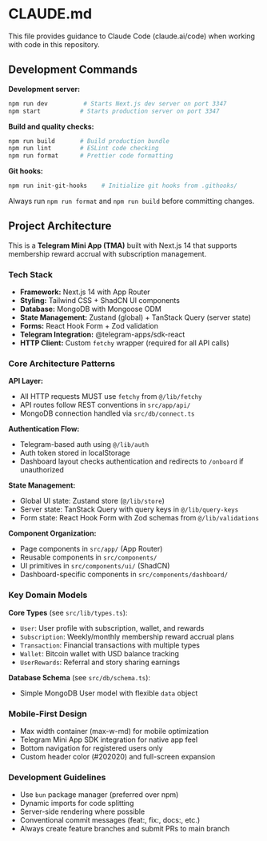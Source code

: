 # CLAUDE.md

This file provides guidance to Claude Code (claude.ai/code) when working with code in this repository.

## Development Commands

**Development server:**

```bash
npm run dev          # Starts Next.js dev server on port 3347
npm start           # Starts production server on port 3347
```

**Build and quality checks:**

```bash
npm run build       # Build production bundle
npm run lint        # ESLint code checking
npm run format      # Prettier code formatting
```

**Git hooks:**

```bash
npm run init-git-hooks    # Initialize git hooks from .githooks/
```

Always run `npm run format` and `npm run build` before committing changes.

## Project Architecture

This is a **Telegram Mini App (TMA)** built with Next.js 14 that supports membership reward accrual with subscription management.

### Tech Stack

-   **Framework:** Next.js 14 with App Router
-   **Styling:** Tailwind CSS + ShadCN UI components
-   **Database:** MongoDB with Mongoose ODM
-   **State Management:** Zustand (global) + TanStack Query (server state)
-   **Forms:** React Hook Form + Zod validation
-   **Telegram Integration:** @telegram-apps/sdk-react
-   **HTTP Client:** Custom `fetchy` wrapper (required for all API calls)

### Core Architecture Patterns

**API Layer:**

-   All HTTP requests MUST use `fetchy` from `@/lib/fetchy`
-   API routes follow REST conventions in `src/app/api/`
-   MongoDB connection handled via `src/db/connect.ts`

**Authentication Flow:**

-   Telegram-based auth using `@/lib/auth`
-   Auth token stored in localStorage
-   Dashboard layout checks authentication and redirects to `/onboard` if unauthorized

**State Management:**

-   Global UI state: Zustand store (`@/lib/store`)
-   Server state: TanStack Query with query keys in `@/lib/query-keys`
-   Form state: React Hook Form with Zod schemas from `@/lib/validations`

**Component Organization:**

-   Page components in `src/app/` (App Router)
-   Reusable components in `src/components/`
-   UI primitives in `src/components/ui/` (ShadCN)
-   Dashboard-specific components in `src/components/dashboard/`

### Key Domain Models

**Core Types** (see `src/lib/types.ts`):

-   `User`: User profile with subscription, wallet, and rewards
-   `Subscription`: Weekly/monthly membership reward accrual plans
-   `Transaction`: Financial transactions with multiple types
-   `Wallet`: Bitcoin wallet with USD balance tracking
-   `UserRewards`: Referral and story sharing earnings

**Database Schema** (see `src/db/schema.ts`):

-   Simple MongoDB User model with flexible `data` object

### Mobile-First Design

-   Max width container (max-w-md) for mobile optimization
-   Telegram Mini App SDK integration for native app feel
-   Bottom navigation for registered users only
-   Custom header color (#202020) and full-screen expansion

### Development Guidelines

-   Use `bun` package manager (preferred over npm)
-   Dynamic imports for code splitting
-   Server-side rendering where possible
-   Conventional commit messages (feat:, fix:, docs:, etc.)
-   Always create feature branches and submit PRs to main branch
